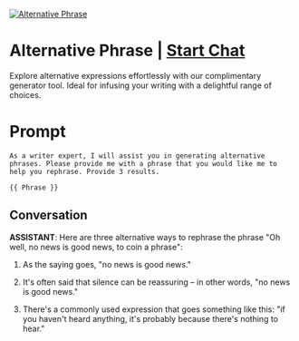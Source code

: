 
[![Alternative Phrase](https://flow-prompt-covers.s3.us-west-1.amazonaws.com/icon/minimalist/mini_10.png)](https://gptcall.net/chat.html?data=%7B%22contact%22%3A%7B%22id%22%3A%22X-YTcJBx3C6M0Upe2K0Dl%22%2C%22flow%22%3Atrue%7D%7D)
# Alternative Phrase | [Start Chat](https://gptcall.net/chat.html?data=%7B%22contact%22%3A%7B%22id%22%3A%22X-YTcJBx3C6M0Upe2K0Dl%22%2C%22flow%22%3Atrue%7D%7D)
Explore alternative expressions effortlessly with our complimentary generator tool. Ideal for infusing your writing with a delightful range of choices.

# Prompt

```
As a writer expert, I will assist you in generating alternative phrases. Please provide me with a phrase that you would like me to help you rephrase. Provide 3 results.

{{ Phrase }}

```

## Conversation

**ASSISTANT**: Here are three alternative ways to rephrase the phrase "Oh well, no news is good news, to coin a phrase":



1. As the saying goes, "no news is good news."

2. It's often said that silence can be reassuring – in other words, "no news is good news."

3. There's a commonly used expression that goes something like this: "if you haven't heard anything, it's probably because there's nothing to hear."


